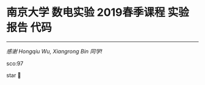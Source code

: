 # 南京大学 数电实验 2019春季课程 实验报告 代码

---

*感谢 Hongqiu Wu, Xiangrong Bin 同学!*

sco:97



star :night_with_stars:

